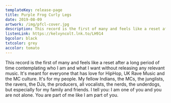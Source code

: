```yaml
---
templateKey: release-page
title: Purple Frog Curly Legs
date: 2019-08-09
artwork: /img/pfcl-cover.jpg
description: This record is the first of many and feels like a reset after a long period of time contemplating who I am and what I want without releasing any relevant music.
listenLink: https://kelvyncolt.lnk.to/LH914
bgcolor: black
txtcolor: grey
accolor: tomato
---
```

This record is the first of many and feels like a reset after a long period of time contemplating who I am and what I want without releasing any relevant music. It's meant for everyone that has love for HipHop, UK Rave Music and the MC culture. It's for my people. My fellow Indians, the MCs, the junglists, the ravers, the DJs, the producers, all vocalists, the nerds, the underdogs, but especially for my family and friends. I tell you: I am one of you and you are not alone. You are part of me like I am part of you.
